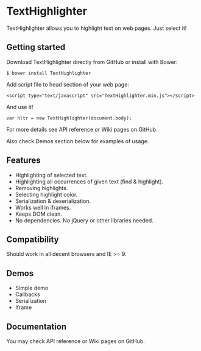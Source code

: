 # TextHighlighter

TextHighlighter allows you to highlight text on web pages. Just select it!

## Getting started

Download TextHighlighter directly from GitHub or install with Bower:

```
$ bower install TextHighlighter
```

Add script file to head section of your web page:

```
<script type="text/javascript" src="TextHighlighter.min.js"></script>
```

And use it!

```
var hltr = new TextHighlighter(document.body);
```

For more details see API reference or Wiki pages on GitHub.

Also check Demos section below for examples of usage.

## Features

* Highlighting of selected text.
* Highlighting all occurrences of given text (find & highlight).
* Removing highlights.
* Selecting highlight color.
* Serialization & deserialization.
* Works well in iframes.
* Keeps DOM clean.
* No dependencies. No jQuery or other libraries needed.

## Compatibility

Should work in all decent browsers and IE >= 9.

## Demos

* Simple demo
* Callbacks
* Serialization
* Iframe

## Documentation
   
You may check API reference or Wiki pages on GitHub.
